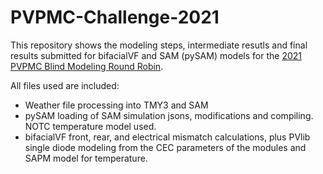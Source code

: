 # PVPMC-Challenge-2021
 
This repository shows the modeling steps, intermediate resutls and final results submitted for bifacialVF and SAM (pySAM) models for the [2021 PVPMC Blind Modeling Round Robin](https://pvpmc.sandia.gov/pv-research/blind-pv-modeling-comparison/).

All files used are included:
- Weather file processing into TMY3 and SAM
- pySAM loading of SAM simulation jsons, modifications and compiling. NOTC temperature model used.
- bifacialVF front, rear, and electrical mismatch calculations, plus PVlib single diode modeling from the CEC parameters of the modules and SAPM model for temperature.

